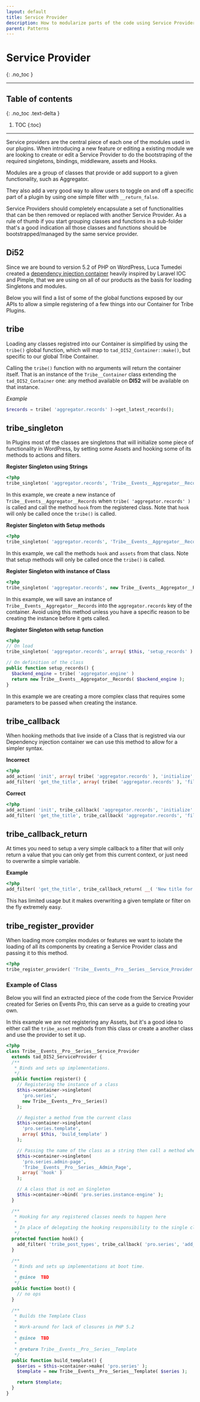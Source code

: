 ```yaml
---
layout: default
title: Service Provider
description: How to modularize parts of the code using Service Providers
parent: Patterns
---
```


# Service Provider
{: .no_toc }

---

## Table of contents
{: .no_toc .text-delta }

1. TOC
{:toc}

---

Service providers are the central piece of each one of the modules used in our plugins. When introducing a new
feature or editing a existing module we are looking to create or edit a Service Provider to do the bootstraping
of the required singletons, bindings, middleware, assets and Hooks.

Modules are a group of classes that provide or add support to a given functionality, such as Aggregator.

They also add a very good way to allow users to toggle on and off a specific part of a plugin by using one simple
filter with `__return_false`.

Service Providers should completely encapsulate a set of functionalities that can be then removed or replaced with
another Service Provider. As a rule of thumb if you start grouping classes and functions in a sub-folder that's a
good indication all those classes and functions should be bootstrapped/managed by the same service provider.

## Di52

Since we are bound to version 5.2 of PHP on WordPress, Luca Tumedei created a [dependency injection container](https://github.com/lucatume/di52) heavily
inspired by Laravel IOC and Pimple, that we are using on all of our products as the basis for loading Singletons and
modules.

Below you will find a list of some of the global functions exposed by our APIs to allow a simple registering of a few
things into our Container for Tribe Plugins.

## tribe

Loading any classes registred into our Container is simplified by using the `tribe()` global function, which will map
to `tad_DI52_Container::make()`, but specific to our global Tribe Container.

Calling the `tribe()` function with no arguments will return the container itself. That is an instance of the `Tribe__Container`
class extending the `tad_DI52_Container` one: any method available on **DI52** will be available on that instance.

_Example_
```php
$records = tribe( 'aggregator.records' )->get_latest_records();
```

## tribe_singleton

In Plugins most of the classes are singletons that will initialize some piece of functionality in WordPress, by setting
some Assets and hooking some of its methods to actions and filters.

**Register Singleton using Strings**
```php
<?php
tribe_singleton( 'aggregator.records', 'Tribe__Events__Aggregator__Records', array( 'hook' ) )
```
In this example, we create a new instance of `Tribe__Events__Aggregator__Records` when `tribe( 'aggregator.records' )`
is called and call the method `hook` from the registered class. Note that `hook` will only be called once the `tribe()` is called.

**Register Singleton with Setup methods**
```php
<?php
tribe_singleton( 'aggregator.records', 'Tribe__Events__Aggregator__Records', array( 'hook', 'assets' ) )
```
In this example, we call the methods `hook` and `assets` from that class. Note that setup methods will only be called
once the `tribe()` is called.

**Register Singleton with instance of Class**
```php
<?php
tribe_singleton( 'aggregator.records', new Tribe__Events__Aggregator__Records )
```
In this example, we will save an instance of `Tribe__Events__Aggregator__Records` into the `aggregator.records` key of the
container. Avoid using this method unless you have a specific reason to be creating the instance before it gets called.

**Register Singleton with setup function**
```php
<?php
// On load
tribe_singleton( 'aggregator.records', array( $this, 'setup_records' ) );

// On definition of the class
public function setup_records() {
  $backend_engine = tribe( 'aggregator.engine' )
  return new Tribe__Events__Aggregator__Records( $backend_engine );
}
```
In this example we are creating a more complex class that requires some parameters to be passed when creating the instance.

## tribe_callback

When hooking methods that live inside of a Class that is registred via our Dependency injection container we can use this method
to allow for a simpler syntax.

**Incorrect**
```php
<?php
add_action( 'init', array( tribe( 'aggregator.records' ), 'initialize' ), 15 )
add_filter( 'get_the_title', array( tribe( 'aggregator.records' ), 'filter_record_title' ), 10, 3 )
```

**Correct**
```php
<?php
add_action( 'init', tribe_callback( 'aggregator.records', 'initialize' ), 15 )
add_filter( 'get_the_title', tribe_callback( 'aggregator.records', 'filter_record_title' ), 10, 3 )
```

## tribe_callback_return

At times you need to setup a very simple callback to a filter that will only return a value that you can only get from this current
context, or just need to overwrite a simple variable.

**Example**
```php
<?php
add_filter( 'get_the_title', tribe_callback_return( __( 'New title for the Records' ) ) )
```
This has limited usage but it makes overwriting a given template or filter on the fly extremely easy.

## tribe_register_provider

When loading more complex modules or features we want to isolate the loading of all its components by creating a Service Provider
class and passing it to this method.

```php
<?php
tribe_register_provider( 'Tribe__Events__Pro__Series__Service_Provider' );
```

### Example of Class

Below you will find an extracted piece of the code from the Service Provider created for Series on Events Pro,
this can serve as a guide to creating your own.

In this example we are not registering any Assets, but it's a good idea to either call the `tribe_asset` methods
from this class or create a another class and use the provider to set it up.

```php
<?php
class Tribe__Events__Pro__Series__Service_Provider
  extends tad_DI52_ServiceProvider {
  /**
   * Binds and sets up implementations.
   */
  public function register() {
    // Registering the instance of a class
    $this->container->singleton(
      'pro.series',
      new Tribe__Events__Pro__Series()
    );

    // Register a method from the current class
    $this->container->singleton(
      'pro.series.template',
      array( $this, 'build_template' )
    );

    // Passing the name of the class as a string then call a method when creating the instance for the first time
    $this->container->singleton(
      'pro.series.admin-page',
      'Tribe__Events__Pro__Series__Admin_Page',
      array( 'hook' )
    );

    // A class that is not an Singleton
    $this->container->bind( 'pro.series.instance-engine' );
  }

  /**
   * Hooking for any registered classes needs to happen here
   *
   * In place of delegating the hooking responsibility to the single classes they are all hooked here.
   */
  protected function hook() {
    add_filter( 'tribe_post_types', tribe_callback( 'pro.series', 'add_type' ) );
  }

  /**
   * Binds and sets up implementations at boot time.
   *
   * @since  TBD
   */
  public function boot() {
    // no ops
  }

  /**
   * Builds the Template Class
   *
   * Work-around for lack of closures in PHP 5.2
   *
   * @since  TBD
   *
   * @return Tribe__Events__Pro__Series__Template
   */
  public function build_template() {
    $series = $this->container->make( 'pro.series' );
    $template = new Tribe__Events__Pro__Series__Template( $series );

    return $template;
  }
}
```

